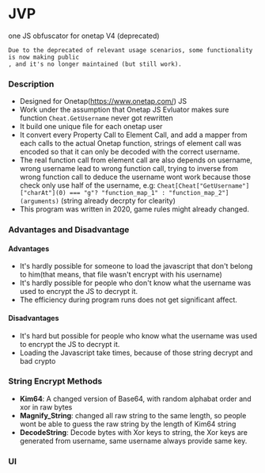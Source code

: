 # JVP
one JS obfuscator for onetap V4 (deprecated)
```code
Due to the deprecated of relevant usage scenarios, some functionality is now making public 
, and it's no longer maintained (but still work).
```

### Description
- Designed for Onetap(https://www.onetap.com/) JS
- Work under the assumption that Onetap JS Evluator makes sure function ``` Cheat.GetUsername ``` never got rewritten
- It build one unique file for each onetap user
- It convert every Property Call to Element Call, and add a mapper from each calls to the actual Onetap function, strings of element call was encoded so that it can only be decoded with the correct username.
- The real function call from element call are also depends on username, wrong username lead to wrong function call, trying to inverse from wrong function call to deduce the username wont work because those check only use half of the username, e.g: ```Cheat[Cheat["GetUsername"]["charAt"](0) === "g"? "function_map_1" : "function_map_2"](arguments)``` (string already decrpty for clearity)
- This program was written in 2020, game rules might already changed.

### Advantages and Disadvantage
#### Advantages
- It's hardly possible for someone to load the javascript that don't belong to him(that means, that file wasn't encrypt with his username)
- It's hardly possible for people who don't know what the username was used to encrypt the JS to decrypt it.
- The efficiency during program runs does not get significant affect.
#### Disadvantages
- It's hard but possible for people who know what the username was used to encrypt the JS to decrypt it.
- Loading the Javascript take times, because of those string decrypt and bad crypto

### String Encrypt Methods
- <b>Kim64</b>: A changed version of Base64, with random alphabat order and xor in raw bytes 
- <b>Magnify_String</b>: changed all raw string to the same length, so people wont be able to guess the raw string by the length of Kim64 string
- <b>DecodeString</b>: Decode bytes with Xor keys to string, the Xor keys are generated from username, same username always provide same key.

### UI


